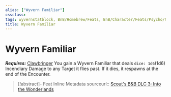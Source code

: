 ```yaml
---
alias: ["Wyvern Familiar"]
cssclass: 
tags: wyvernstatblock, BnB/Homebrew/Feats, BnB/Character/Feats/Psycho/Clawbringer
title: Wyvern Familiar
---
```


# Wyvern Familiar
***Requires:*** [Clawbringer](Clawbringer.md)
You gain a Wyvern Familiar that deals `dice: 1d6`(1d6) Incendiary Damage to any Target it flies past.
If it dies, it respawns at the end of the Encounter.

> [!abstract]- Feat Inline Metadata
> sourceurl:: [Scout's B&B DLC 3: Into the Wonderlands](https://docs.google.com/document/d/1MLOgrWwcLNTnP9PuXrKiLImy7SUh4hXO8arVUAlmdp0/edit)
